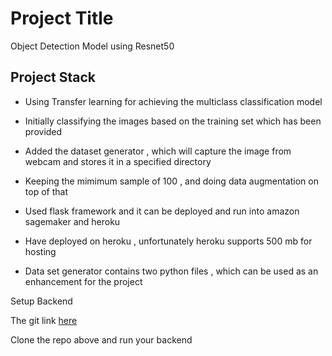 
# Project Title

Object Detection Model using Resnet50 

## Project Stack

- Using Transfer learning for achieving the multiclass classification model

- Initially classifying the images based on the training set which has been provided

- Added the dataset generator , which will capture the image from webcam and stores it in a 
  specified directory 

- Keeping the mimimum sample of 100 , and doing data augmentation on top of that

  
- Used flask framework and it can be deployed and run into amazon sagemaker and  heroku

- Have deployed on heroku , unfortunately heroku supports 500 mb for hosting 

- Data set generator contains two python files , which can be used as an enhancement for the project 



Setup Backend

The git link [here](https://github.com/ajayvd/image-classifier.git)

Clone the repo above and run your backend





